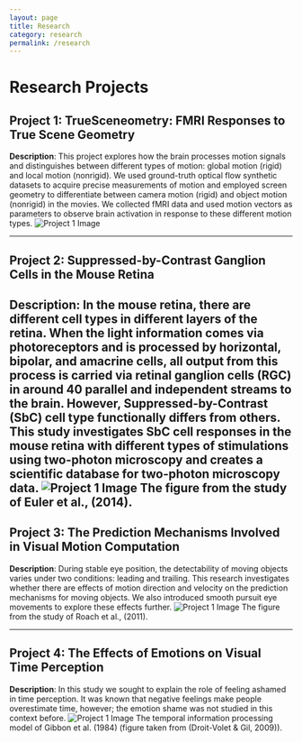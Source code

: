 ```yaml
---
layout: page
title: Research
category: research
permalink: /research
---
```


# Research Projects

## Project 1: TrueSceneometry: FMRI Responses to True Scene Geometry
**Description**: This project explores how the brain processes motion signals and distinguishes between different types of motion: global motion (rigid) and local motion (nonrigid). We used ground-truth optical flow synthetic datasets to acquire precise measurements of motion and employed screen geometry to differentiate between camera motion (rigid) and object motion (nonrigid) in the movies. We collected fMRI data and used motion vectors as parameters to observe brain activation in response to these different motion types. 
![Project 1 Image](https://alppekk.github.io/ekinci.github.io/assets/img/master.png)

---

## Project 2: Suppressed-by-Contrast Ganglion Cells in the Mouse Retina
**Description**: In the mouse retina, there are different cell types in different layers of the retina. When the light information comes via photoreceptors and is processed by horizontal, bipolar, and amacrine cells, all output from this process is carried via retinal ganglion cells (RGC) in around 40 parallel and independent streams to the brain. However, Suppressed-by-Contrast (SbC) cell type functionally differs from others. This study investigates SbC cell responses in the mouse retina with different types of stimulations using two-photon microscopy and creates a scientific database for two-photon microscopy data.
![Project 1 Image](https://alppekk.github.io/ekinci.github.io/assets/img/Picture_1.jpeg)
The figure from the study of Euler et al., (2014).
---

## Project 3: The Prediction Mechanisms Involved in Visual Motion Computation
**Description**: During stable eye position, the detectability of moving objects varies under two conditions: leading and trailing. This research investigates whether there are effects of motion direction and velocity on the prediction mechanisms for moving objects. We also introduced smooth pursuit eye movements to explore these effects further.
![Project 1 Image](https://alppekk.github.io/ekinci.github.io/assets/img/prediction.jpeg)
The figure from the study of Roach et al., (2011).

---

## Project 4: The Effects of Emotions on Visual Time Perception
**Description**: In this study we sought to explain the role of feeling ashamed in time perception. It was known that negative feelings make people overestimate time, however; the emotion shame was not studied in this context before. 
![Project 1 Image](https://alppekk.github.io/ekinci.github.io/assets/img/time.jpeg)
The temporal information processing model of Gibbon et al. (1984) (figure taken from (Droit-Volet & Gil, 2009)).



